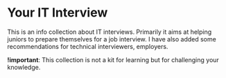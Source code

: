# Your IT Interview
This is an info collection about IT interviews. Primarily it aims at helping juniors to prepare themselves for a job interview. I have also added some recommendations for technical interviewers, employers.

__!important__:
This collection is not a kit for learning but for challenging your knowledge.